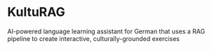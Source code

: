 # KultuRAG
AI-powered language learning assistant for German that uses a RAG pipeline to create interactive, culturally-grounded exercises
